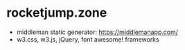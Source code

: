 # rocketjump.zone

- middleman static generator: https://middlemanapp.com/
- w3.css, w3.js, jQuery, font awesome!  frameworks